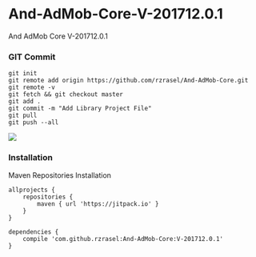 # And-AdMob-Core-V-201712.0.1
And AdMob Core V-201712.0.1

### GIT Commit
```git_commit
git init
git remote add origin https://github.com/rzrasel/And-AdMob-Core.git
git remote -v
git fetch && git checkout master
git add .
git commit -m "Add Library Project File"
git pull
git push --all
```

[![](https://jitpack.io/v/rzrasel/And-AdMob-Core.svg)](https://jitpack.io/#rzrasel/And-AdMob-Core)

### Installation
Maven Repositories Installation

```maven_repositories
allprojects {
    repositories {
        maven { url 'https://jitpack.io' }
    }
}
```
```maven_dependencies
dependencies {
    compile 'com.github.rzrasel:And-AdMob-Core:V-201712.0.1'
}
```